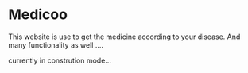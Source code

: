 # Medicoo
This website is use to get the medicine according to your disease.
And many functionality as well ....

currently in constrution mode...
